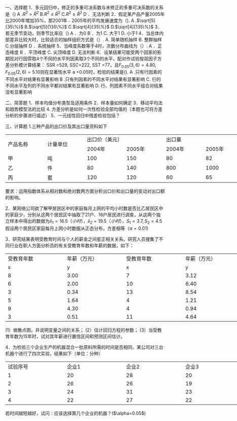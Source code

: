 一、选择题
 1．多元回归中，修正的多重可决系数与未修正的多重可决系数的关系是（)
  A .$R^2=\bar{R}^2$   B.$R^2\leq\bar{R}^2$    C.$R^2\geq \bar{R}^2$       D ．无法判断
 2．假定某产品产量2005年比2000年增加35%，那2001年﹣2005年的平均发展速度为（).
  A .$\sqrt[5]{35\%}$    B.$\sqrt[5]{135\%}$    C.$\sqrt[4]{35\%}$    D.$\sqrt[4]{135\%}$
 3．若无季节变动，则季节比率应（)
  A ．为0    B ．为1    C. 大于1   D. 小于1
 4．当总体内部差异比较大时，比较适合的抽样组织方式是（）. 
 A. 简单随机抽样     B. 整群抽样  C.分层抽样   D ．系统抽样
 5．当峰度系数等于4时，次数分布曲线为（）.
  A ．正态峰度
  B ．平顶峰度
 C.     尖顶峰度
 D.     无法判断
 6．设某结果可能受两个因家的影期现对行因雰取4个不同的水平列因素取3个不同的水平，配对作试验按双因子方差分析模计算结果： SSR =529, SSC=222, SST =77，且$F_{0.05}(3,6)=4.80,F_{0.05}(2,6)=5.10$则在显著性水平 a =0.05时，检验的结果是().
 A .只有行因素的不同水平对结果有显著影响
 B .只有列因素的不同水平对结果有显著影响
 C. 行的不同水平及列的不同水平都对结果有显著影响 
 D. 行、列因素不同水平组合对结果没有显著影响
 

 二、简答题
 1．样本均值分布类型及适用条件
 2．样本量如何确定
 3．移动平均法和趋势模型法的比较
 4.  方差分析是如何一次性检验全部均值的（本题也可将方差分析的步骤进行描述）
 5．一元线性回归中残差检验包括？
 ​

 三、计算题
 1.三种产品的出口价及其出口量资料如下
 <table data-lake-id="YX1mp" id="YX1mp" width-mode="contain" class="lake-table" style="width: 750px"><colgroup><col width="125"><col width="125"><col width="125"><col width="125"><col width="125"><col width="125"></colgroup><tbody><tr data-lake-id="u1c42a48d" id="u1c42a48d"><td data-lake-id="uf1beac27" id="uf1beac27" rowSpan="2">产品名称
 </td><td data-lake-id="uaccba177" id="uaccba177" rowSpan="2">计量单位
 </td><td data-lake-id="u902d8d41" id="u902d8d41" colSpan="2">出口价（美元）
 </td><td data-lake-id="uc31e0f78" id="uc31e0f78" colSpan="2">出口量
 </td></tr><tr data-lake-id="ub8dcceb5" id="ub8dcceb5"><td data-lake-id="ufb5091e2" id="ufb5091e2">2004年
 </td><td data-lake-id="u57f50cbc" id="u57f50cbc">2005年
 </td><td data-lake-id="u5ce11549" id="u5ce11549">2004年
 </td><td data-lake-id="ucf48744b" id="ucf48744b">2005年
 </td></tr><tr data-lake-id="ua96e5251" id="ua96e5251"><td data-lake-id="u2049424a" id="u2049424a">甲
 </td><td data-lake-id="ud2b8d4c9" id="ud2b8d4c9">吨
 </td><td data-lake-id="uf58c52bd" id="uf58c52bd">100
 </td><td data-lake-id="uf75c5b3e" id="uf75c5b3e">150
 </td><td data-lake-id="u897c5401" id="u897c5401">80
 </td><td data-lake-id="u129b051d" id="u129b051d">82
 </td></tr><tr data-lake-id="ue40639e8" id="ue40639e8"><td data-lake-id="ucaedee8b" id="ucaedee8b">乙
 </td><td data-lake-id="u5829df74" id="u5829df74">件
 </td><td data-lake-id="u71d1fe87" id="u71d1fe87">80
 </td><td data-lake-id="ue20815e9" id="ue20815e9">140
 </td><td data-lake-id="u41977ae0" id="u41977ae0">800
 </td><td data-lake-id="u45238bee" id="u45238bee">1000
 </td></tr><tr data-lake-id="ud7797f94" id="ud7797f94"><td data-lake-id="u3fd4cc7c" id="u3fd4cc7c">丙 
 </td><td data-lake-id="u5f4ebf0d" id="u5f4ebf0d">套
 </td><td data-lake-id="ud2042383" id="ud2042383">120
 </td><td data-lake-id="ud03bd2f3" id="ud03bd2f3">120
 </td><td data-lake-id="u8302715d" id="u8302715d">60
 </td><td data-lake-id="ude2128ee" id="ude2128ee">65
 </td></tr></tbody></table>要求：运用指数体系从相对数和绝对数两方面分析出口价和出口量的变动对出口额的影响。
 ​

 2．某网络公司欲了解甲居民区中的家庭每月上网的平均小时数是否比乙居民区中的家庭少，分别从这两个居民区中抽取了21户、16户居民进行调查，从这两个独立样本中得出的数据为$\bar{x}_1=16.5（小时），\bar{x}_2=19.5（小时），S_1=3.7,S_2=4.5$
 假设两个居民区家庭每月上网小时数服从正态分布，方差相等（$\alpha=0.01$)
 

 3．研究结果表明受教育时间与个人的薪金之间星正相关关系。研究人员搜集了不同行业在职人方面分析员的有关受教育年数和年薪的数据，如下：
 <table data-lake-id="pbQGT" id="pbQGT" width-mode="contain" class="lake-table" style="width: 750px"><colgroup><col width="187"><col width="187"><col width="187"><col width="189"></colgroup><tbody><tr data-lake-id="u411485b4" id="u411485b4"><td data-lake-id="u1e475b41" id="u1e475b41">受教育年数
 </td><td data-lake-id="u0ce5bebd" id="u0ce5bebd">年薪（万元）
 </td><td data-lake-id="u08160af5" id="u08160af5">受教育年数
 </td><td data-lake-id="u64ee7b3a" id="u64ee7b3a">年薪（万元）
 </td></tr><tr data-lake-id="uc719f3ee" id="uc719f3ee"><td data-lake-id="u90a259b6" id="u90a259b6">x
 </td><td data-lake-id="u2966ff47" id="u2966ff47">y
 </td><td data-lake-id="u9f873242" id="u9f873242">x
 </td><td data-lake-id="u788c139d" id="u788c139d">y
 </td></tr><tr data-lake-id="u46e34364" id="u46e34364"><td data-lake-id="ud6f63898" id="ud6f63898">8
 </td><td data-lake-id="u9f93bf5c" id="u9f93bf5c">3.00
 </td><td data-lake-id="u25cdba9c" id="u25cdba9c">7
 </td><td data-lake-id="u79247b38" id="u79247b38">3.12
 </td></tr><tr data-lake-id="udbb038b8" id="udbb038b8"><td data-lake-id="u7121547e" id="u7121547e">6
 </td><td data-lake-id="u45badf9f" id="u45badf9f">2.00
 </td><td data-lake-id="uf0e25163" id="uf0e25163">10
 </td><td data-lake-id="u3de0cd11" id="u3de0cd11">6.40
 </td></tr><tr data-lake-id="uf189baab" id="uf189baab"><td data-lake-id="u6e0243da" id="u6e0243da">3
 </td><td data-lake-id="u6f06955c" id="u6f06955c">0.34
 </td><td data-lake-id="u3132405d" id="u3132405d">13
 </td><td data-lake-id="u4bef41cd" id="u4bef41cd">8.54
 </td></tr><tr data-lake-id="u07da33c6" id="u07da33c6"><td data-lake-id="u89345ff9" id="u89345ff9">5
 </td><td data-lake-id="uf892760a" id="uf892760a">1.64
 </td><td data-lake-id="ua68806bc" id="ua68806bc">4
 </td><td data-lake-id="ueffdaacc" id="ueffdaacc">1.21
 </td></tr><tr data-lake-id="u3c7f9a73" id="u3c7f9a73"><td data-lake-id="u924ddb0e" id="u924ddb0e">9
 </td><td data-lake-id="u6c5cecf4" id="u6c5cecf4">4.30
 </td><td data-lake-id="ub191b8a0" id="ub191b8a0">4
 </td><td data-lake-id="u0fd3e442" id="u0fd3e442">0.94
 </td></tr><tr data-lake-id="uf7c96fca" id="uf7c96fca"><td data-lake-id="u05f961fb" id="u05f961fb">3
 </td><td data-lake-id="u09bf79bd" id="u09bf79bd">0.51
 </td><td data-lake-id="ua6177658" id="ua6177658">11
 </td><td data-lake-id="u2816885d" id="u2816885d">4.64
 </td></tr></tbody></table>(1）做散点图，并说明变量之间的关系；
 (2）估计回归方程的参数；
 (3）当受教育年数为15年时，试对其年薪进行置信区间和预测区间估计。
 ​

 4．为检验三个企业生产的机器混合一批原料所需的时间是否相同，某公司对三台机器个进行了四次实验，结果如下（单位：分种）
 <table data-lake-id="XAEuP" id="XAEuP" width-mode="contain" class="lake-table" style="width: 750px"><colgroup><col width="187"><col width="187"><col width="187"><col width="189"></colgroup><tbody><tr data-lake-id="u25c49234" id="u25c49234"><td data-lake-id="ua383d456" id="ua383d456">试验序号
 </td><td data-lake-id="uff1559bb" id="uff1559bb">企业1 
 </td><td data-lake-id="u81e1fe9f" id="u81e1fe9f">企业2 
 </td><td data-lake-id="u8e4e6eae" id="u8e4e6eae">企业3
 </td></tr><tr data-lake-id="u8cb5a616" id="u8cb5a616"><td data-lake-id="u54f1a7d2" id="u54f1a7d2">1
 </td><td data-lake-id="u50fa07be" id="u50fa07be">20
 </td><td data-lake-id="uf66b7d88" id="uf66b7d88">28
 </td><td data-lake-id="u86fd0871" id="u86fd0871">20
 </td></tr><tr data-lake-id="ua1706c89" id="ua1706c89"><td data-lake-id="ueef78b2d" id="ueef78b2d">2
 </td><td data-lake-id="u99a8dcc1" id="u99a8dcc1">26
 </td><td data-lake-id="u37dd43f1" id="u37dd43f1">26
 </td><td data-lake-id="ufa5f6fc3" id="ufa5f6fc3">19
 </td></tr><tr data-lake-id="u04125524" id="u04125524"><td data-lake-id="u29187823" id="u29187823">3
 </td><td data-lake-id="uf737deb9" id="uf737deb9">24
 </td><td data-lake-id="u2239dc84" id="u2239dc84">31
 </td><td data-lake-id="u44818229" id="u44818229">23
 </td></tr><tr data-lake-id="uc798c369" id="uc798c369"><td data-lake-id="ub91a1113" id="ub91a1113">4
 </td><td data-lake-id="u5121f160" id="u5121f160">22
 </td><td data-lake-id="u539faab7" id="u539faab7">27
 </td><td data-lake-id="u9594ce56" id="u9594ce56">22
 </td></tr></tbody></table>若时间越短越好，试问：应该选择第几个企业的机器？($\alpha=0.05$)
 ​

 ​

 ​

 ​

 
